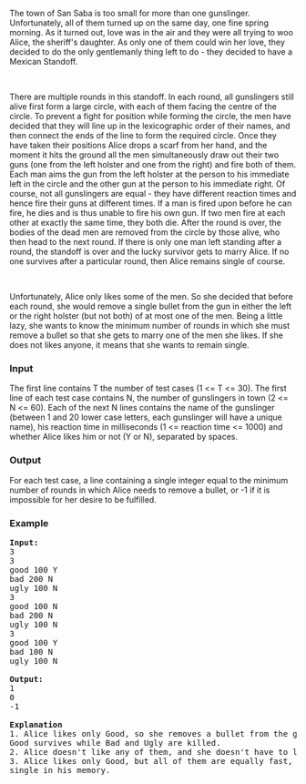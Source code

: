 <p>The town of San Saba is too small for more than one gunslinger. Unfortunately, all of them turned up on the same day, one fine spring morning. As it turned out, love was in the air and they were all trying to woo Alice, the sheriff's daughter. As only one of them could win her love, they decided to do the only gentlemanly thing left to do - they decided to have a Mexican Standoff.</p>
<p>&nbsp;</p>
<p>There are multiple rounds in this standoff. In each round, all gunslingers still alive first form a large circle, with each of them facing the centre of the circle. To prevent a fight for position while forming the circle, the men have decided that they will line up in the lexicographic order of their names, and then connect the ends of the line to form the required circle. Once they have taken their positions Alice drops a scarf from her hand, and the moment it hits the ground all the men simultaneously draw out their two guns (one from the left holster and one from the right) and fire both of them. Each man aims the gun from the left holster at the person to his immediate left in the circle and the other gun at the person to his immediate right. Of course, not all gunslingers are equal - they have different reaction times and hence fire their guns at different times. If a man is fired upon before he can fire, he dies and is thus unable to fire his own gun. If two men fire at each other at exactly the same time, they both die. After the round is over, the bodies of the dead men are removed from the circle by those alive, who then head to the next round. If there is only one man left standing after a round, the standoff is over and the lucky survivor gets to marry Alice. If no one survives after a particular round, then Alice remains single of course.</p>
<p>&nbsp;</p>
<p>Unfortunately, Alice only likes some of the men. So she decided that before each round, she would remove a single bullet from the gun in either the left or the right holster (but not both) of at most one of the men. Being a little lazy, she wants to know the minimum number of rounds in which she must remove a bullet so that she gets to marry one of the men she likes. If she does not likes anyone, it means that she wants to remain single.</p>
<h3>Input</h3>
<p>The first line contains T the number of test cases (1 &lt;= T &lt;= 30). The first line of each test case contains N, the number of gunslingers in town (2 &lt;= N &lt;= 60). Each of the next N lines contains the name of the gunslinger (between 1 and 20 lower case letters, each gunslinger will have a unique name), his reaction time in milliseconds (1 &lt;= reaction time &lt;= 1000) and whether Alice likes him or not (Y or N), separated by spaces.</p>
<h3>Output</h3>
<p>For each test case, a line containing a single integer equal to the minimum number of rounds in which Alice needs to remove a bullet, or -1 if it is impossible for her desire to be fulfilled.</p>
<h3>Example</h3>
<pre><strong>Input:</strong><br>3<br>3<br>good 100 Y<br>bad 200 N<br>ugly 100 N<br>3 <br>good 100 N<br>bad 200 N<br>ugly 100 N<br>3 <br>good 100 Y<br>bad 100 N<br>ugly 100 N<br><br><strong>Output:</strong>
1<br>0 <br>-1<br><br><strong>Explanation</strong><br>1. Alice likes only Good, so she removes a bullet from the gun which Ugly will use to fire at Good.<br>Good survives while Bad and Ugly are killed.<br>2. Alice doesn't like any of them, and she doesn't have to lift a finger to remain single.<br>3. Alice likes only Good, but all of them are equally fast, so she can't save him and will remain<br>single in his memory.</pre>